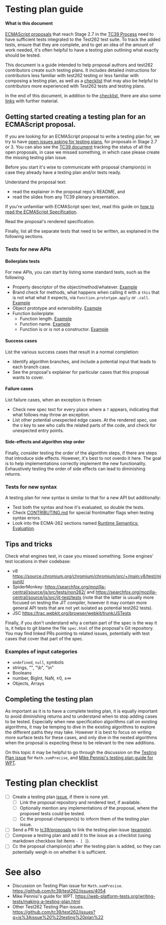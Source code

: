 # Testing plan guide

#### What is this document

[ECMAScript proposals](https://github.com/tc39/proposals/) that reach Stage 2.7 in the [TC39 Process](https://tc39.es/process-document/) need to have sufficient tests integrated to the Test262 test suite. To track the added tests, ensure that they are complete, and to get an idea of the amount of work needed, it's often helpful to have a testing plan outlining what exactly should be tested.

This document is a guide intended to help proposal authors and test262 contributors create such testing plans. It includes detailed instructions for contributors less familiar with test262 testing or less familiar with composing a testing plan, as well as a [checklist](./#testing-plan-checklist) that may also be helpful to contributors more experienced with Test262 tests and testing plans.

In the end of this document, in addition to the [checklist](./#testing-plan-checklist), there are also some [links](./#see-also) with further material.


## Getting started creating a testing plan for an ECMAScript proposal.

If you are looking for an ECMAScript proposal to write a testing plan for, we try to have [open issues asking for testing plans](https://github.com/tc39/test262/issues?q=is%3Aissue+is%3Aopen+testing+plan), for proposals in Stage 2.7 or 3. You can also see the [TC39 document](https://github.com/tc39/proposals/) tracking the status of all the open proposals, in case we missed something, in which case please create the missing testing plan issue.

Before you start it's wise to communicate with proposal champion(s) in case they already have a testing plan and/or tests ready.

Understand the proposal text:

- read the explainer in the proposal repo's README, and
- read the slides from any TC39 plenary presentation.

If you're unfamiliar with ECMAScript spec text, read this guide on [how to read the ECMAScript Specification](https://timothygu.me/es-howto/).

Read the proposal's rendered specification.

Finally, list all the separate tests that need to be written, as explained in the following sections.

### Tests for new APIs

#### Boilerplate tests

For new APIs, you can start by listing some standard tests, such as the following.

- Property descriptor of the object/method/whatever. [Example](https://github.com/tc39/test262/blob/main/test/built-ins/String/prototype/at/prop-desc.js)
- Brand check for methods, what happens when calling it with a `this` that is not what what it expects, via `Function.prototype.apply` or `.call`. [Example](https://github.com/tc39/test262/blob/main/test/intl402/ListFormat/prototype/format/branding.js)
- Object prototype and extensibility. [Example](https://github.com/tc39/test262/blob/main/test/built-ins/Temporal/Instant/builtin.js)
- Function boilerplate:
  + Function length. [Example](https://github.com/tc39/test262/blob/main/test/built-ins/String/prototype/at/length.js)
  + Function name. [Example](https://github.com/tc39/test262/blob/main/test/built-ins/String/prototype/at/name.js)
  + Function is or is not a constructor. [Example](https://github.com/tc39/test262/blob/main/test/built-ins/Number/isNaN/not-a-constructor.js)

#### Success cases

List the various success cases that result in a normal completion:

- Identify algorithm branches, and include a potential input that leads to each branch case.
- See the proposal's explainer for particular cases that this proposal wants to cover.

#### Failure cases

List failure cases, when an exception is thrown:

- Check new spec text for every place where a `?` appears, indicating that what follows may throw an exception.
- List other potential unexpected edge cases. At the rendered spec, use the `U` key to see who calls the related parts of the code, and check for unexpected entry points.

#### Side-effects and algorithm step order

Finally, consider testing the order of the algorithm steps, if there are steps that introduce side effects. However, it's best to not overdo it here. The goal is to help implementations correctly implement the new functionality. Exhaustively testing the order of side effects can lead to diminishing returns.

### Tests for new syntax

A testing plan for new syntax is similar to that for a new API but additionally:

- Test both the syntax and how it's evaluated, so double the tests.
- Check [CONTRIBUTING.md](https://github.com/tc39/test262/blob/main/CONTRIBUTING.md) for special frontmatter flags when testing syntax errors.
- Look into the ECMA-262 sections named [Runtime Semantics: Evaluation](https://tc39.es/ecma262/#sec-array-initializer-runtime-semantics-evaluation).

## Tips and tricks

Check what engines test, in case you missed something. Some engines' test locations in their codebase:

- v8 https://source.chromium.org/chromium/chromium/src/+/main:v8/test/mjsunit/
- SpiderMonkey: https://searchfox.org/mozilla-central/source/js/src/tests/non262/ and https://searchfox.org/mozilla-central/source/js/src/jit-test/tests (note that the latter is usually more focused on testing the JIT compiler, however it may contain more general API tests that are not yet isolated as potential test262 tests).
- JSC https://trac.webkit.org/browser/webkit/trunk/JSTests

Finally, if you don't understand why a certain part of the spec is the way it is, it helps to git blame the file `spec.html` of the proposal's Git repository. You may find linked PRs pointing to related issues, potentially with test cases that cover that part of the spec.

### Examples of input categories

- `undefined`, `null`, symbols
- strings, "", "\b", "\n"
- Booleans
- number, BigInt, NaN, ±0, ±∞
- Objects, Arrays

## Completing the testing plan

As important as it is to have a complete testing plan, it is equally important to avoid diminishing returns and to understand when to stop adding cases to be tested. Especially when new specification algorithms call on existing algorithms, it may be temping to dive in the existing algorithms to explore the different paths they may take. However it is best to focus on writing more surface tests for these cases, and only dive in the nested algorithms when the proposal is expecting these to be relevant to the new additions.

On this topic it may be helpful to go through the discussion on the [Testing Plan issue](https://github.com/tc39/test262/issues/4054) for `Math.sumPrecise`, and [Mike Pennisi's testing plan guide for WPT](https://web-platform-tests.org/writing-tests/making-a-testing-plan.html).

# Testing plan checklist

- [ ] Create a testing plan [issue](https://github.com/tc39/test262/issues), if there is none yet.
  + [ ] Link the proposal repository and rendered text, if available.
  + [ ] Optionally mention any implementations of the proposal, where the proposed tests could be tested.
  + [ ] Cc the proposal champion(s) to inform them of the testing plan issue.
- [ ] Send a PR to [tc39/proposals](https://github.com/tc39/proposals/) to link the testing plan issue ([example](https://github.com/tc39/proposals/pull/533)).
- [ ] Compose a testing plan and add it to the issue as a checklist (using markdown checkbox list items `- [ ]`).
- [ ] Cc the proposal champion(s) after the testing plan is added, so they can potentially weigh in on whether it is sufficient.

# See also

- Discussion on Testing Plan issue for `Math.sumPrecise`. https://github.com/tc39/test262/issues/4054
- Mike Pennisi's guide for WPT. https://web-platform-tests.org/writing-tests/making-a-testing-plan.html
- Other Test262 Testing Plan issues. https://github.com/tc39/test262/issues?q=is%3Aissue%20%22testing%20plan%22

